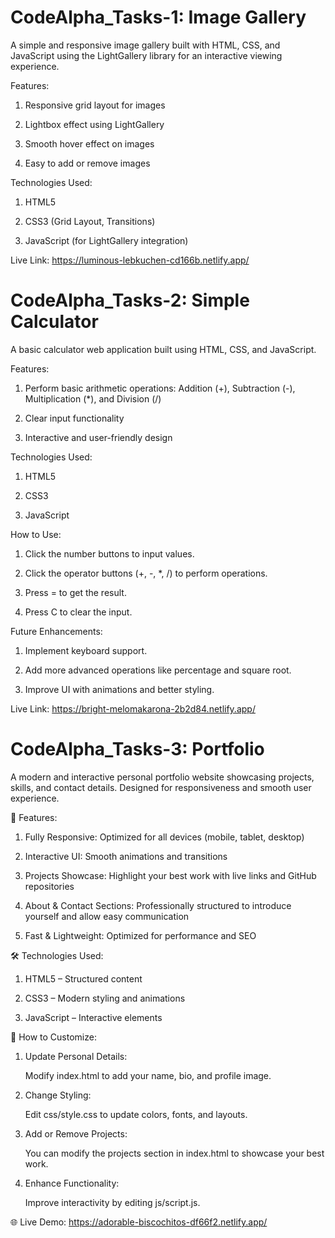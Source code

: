 # CodeAlpha_Tasks-1: Image Gallery

A simple and responsive image gallery built with HTML, CSS, and JavaScript using the LightGallery library for an interactive viewing experience.

Features:

1. Responsive grid layout for images

2. Lightbox effect using LightGallery

3. Smooth hover effect on images

4. Easy to add or remove images

Technologies Used:

1. HTML5

2. CSS3 (Grid Layout, Transitions)

3. JavaScript (for LightGallery integration)

Live Link: https://luminous-lebkuchen-cd166b.netlify.app/

# CodeAlpha_Tasks-2: Simple Calculator

A basic calculator web application built using HTML, CSS, and JavaScript.

Features:

1. Perform basic arithmetic operations: Addition (+), Subtraction (-), Multiplication (*), and Division (/)

2. Clear input functionality

3. Interactive and user-friendly design

Technologies Used:

1. HTML5

2. CSS3

3. JavaScript

How to Use:

1. Click the number buttons to input values.

2. Click the operator buttons (+, -, *, /) to perform operations.

3. Press = to get the result.

4. Press C to clear the input.

Future Enhancements:

1. Implement keyboard support.

2. Add more advanced operations like percentage and square root.

3. Improve UI with animations and better styling.

Live Link: https://bright-melomakarona-2b2d84.netlify.app/

# CodeAlpha_Tasks-3: Portfolio

A modern and interactive personal portfolio website showcasing projects, skills, and contact details. Designed for responsiveness and smooth user experience.

🚀 Features:

1. Fully Responsive: Optimized for all devices (mobile, tablet, desktop)

2. Interactive UI: Smooth animations and transitions

3. Projects Showcase: Highlight your best work with live links and GitHub repositories

4. About & Contact Sections: Professionally structured to introduce yourself and allow easy communication

5. Fast & Lightweight: Optimized for performance and SEO

🛠 Technologies Used:

1. HTML5 – Structured content

2. CSS3 – Modern styling and animations

3. JavaScript – Interactive elements

🎨 How to Customize: 

1. Update Personal Details:

   Modify index.html to add your name, bio, and profile image.

2. Change Styling:

   Edit css/style.css to update colors, fonts, and layouts.

3. Add or Remove Projects:

   You can modify the projects section in index.html to showcase your best work.

4. Enhance Functionality:

   Improve interactivity by editing js/script.js.

🌐 Live Demo: https://adorable-biscochitos-df66f2.netlify.app/



